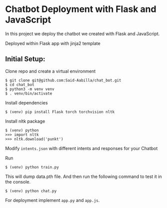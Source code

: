 # Chatbot Deployment with Flask and JavaScript

In this project we deploy the chatbot we created with Flask and JavaScript.

Deployed within Flask app with jinja2 template

## Initial Setup:

Clone repo and create a virtual environment
```
$ git clone git@github.com:Said-Aabilla/chat_bot.git
$ cd chat_bot
$ python3 -m venv venv
$ . venv/bin/activate
```
Install dependencies
```
$ (venv) pip install Flask torch torchvision nltk
```
Install nltk package
```
$ (venv) python
>>> import nltk
>>> nltk.download('punkt')
```
Modify `intents.json` with different intents and responses for your Chatbot

Run
```
$ (venv) python train.py
```
This will dump data.pth file. And then run
the following command to test it in the console.
```
$ (venv) python chat.py
```

For deployment implement `app.py` and `app.js`.